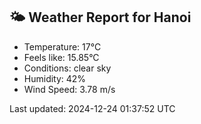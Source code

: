 <!-- WEATHER-START -->
## 🌤 Weather Report for Hanoi

- Temperature: 17°C
- Feels like: 15.85°C
- Conditions: clear sky
- Humidity: 42%
- Wind Speed: 3.78 m/s

Last updated: 2024-12-24 01:37:52 UTC
<!-- WEATHER-END -->

